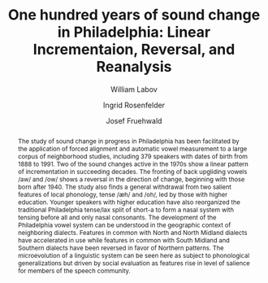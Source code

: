 ---
abstract: "The study of sound change in progress in Philadelphia has been facilitated\
  \ by the application of forced alignment and automatic vowel measurement to a large\
  \ corpus of neighborhood studies, including 379 speakers with dates of birth from\
  \ 1888 to 1991. Two of the sound changes active in the 1970s show a linear pattern\
  \ of incrementation in succeeding decades. The fronting of back upgliding vowels\
  \ /aw/ and /ow/ shows a reversal in the direction of change, beginning with those\
  \ born after 1940. The study also finds a general withdrawal from two salient features\
  \ of local phonology, tense /\xE6h/ and /oh/, led by those with higher education.\
  \ Younger speakers with higher education have also reorganized the traditional Philadelphia\
  \ tense/lax split of short-a to form a nasal system with tensing before all and\
  \ only nasal consonants. The development of the Philadelphia vowel system can be\
  \ understood in the geographic context of neighboring dialects. Features in common\
  \ with North and North Midland dialects have accelerated in use while features in\
  \ common with South Midland and Southern dialects have been reversed in favor of\
  \ Northern patterns. The microevolution of a linguistic system can be seen here\
  \ as subject to phonological generalizations but driven by social evaluation as\
  \ features rise in level of salience for members of the speech community."
author:
- William Labov
- Ingrid Rosenfelder
- Josef Fruehwald
category: paper
doi: 10.1353/lan.2013.0015
journal: ''
layout: publication
number: '1'
p_url: https://muse.jhu.edu/article/503024
pages: 30--65
published: Language
title: 'One hundred years of sound change in Philadelphia: Linear Incrementaion, Reversal,
  and Reanalysis'
volume: '89'
year: '2013'
---